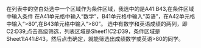 在列表中的空白处选中一个区域作为条件区域，我选中的是A41:B43,在条件区域中输入条件
在A41单元格中输入“数学”，B41单元格中输入“英语”，在A42单元格中输入“>80”,在B43单元格中输入“>80”。
选中有数学和英语成绩的两列，即C2:D39,点击高级筛选，列表区域是Sheet1!$C$2:$D$39，条件区域是Sheet1!$A$41:$B$43，然后点击确定，就能筛选出成绩数学或英语>80的同学。
